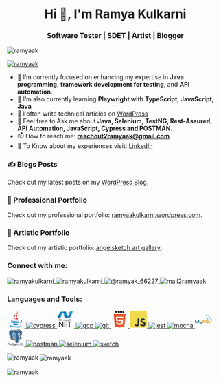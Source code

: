 <h1 align="center">Hi 👋, I'm Ramya Kulkarni</h1>
<h3 align="center">Software Tester | SDET | Artist | Blogger</h3>

<p align="left"> 
  <img src="https://komarev.com/ghpvc/?username=ramyaak&label=Profile%20views&color=0e75b6&style=flat" alt="ramyaak" /> 
</p>

<p align="left"> 
  <a href="https://github.com/ryo-ma/github-profile-trophy">
    <img src="https://github-profile-trophy.vercel.app/?username=ramyaak" alt="ramyaak" />
  </a>
</p>

- 🔭 I’m currently focused on enhancing my expertise in **Java programming**, **framework development for testing**, and **API automation**.
- 🌱 I’m also currently learning **Playwright with TypeScript, JavaScript, Java**
- 📝 I often write technical articles on [WordPress](https://ramyakulkarni.wordpress.com/)
- 💬 Feel free to Ask me about **Java, Selenium, TestNG, Rest-Assured, API Automation, JavaScript, Cypress and POSTMAN.**
- 📫 How to reach me: **reachout2ramyaak@gmail.com**
- 📄 To Know about my experiences visit: [LinkedIn](https://www.linkedin.com/in/ramyakulkarni)

### ✍️ Blogs Posts
Check out my latest posts on my [WordPress Blog](https://qacademy883180317.wordpress.com/blog/).

### 💼 Professional Portfolio
Check out my professional portfolio: [ramyaakulkarni.wordpress.com](https://ramyaakulkarni.wordpress.com).

### 🎨 Artistic Portfolio
Check out my artistic portfolio: [angelsketch art gallery](https://artgallery875566974.wordpress.com/).

<h3 align="left">Connect with me:</h3>
<p align="left">
  <a href="https://twitter.com/ramyakulkarni" target="blank">
    <img align="center" src="https://cdn.jsdelivr.net/npm/simple-icons@3.0.1/icons/twitter.svg" alt="ramyakulkarni" height="30" width="40" />
  </a>
  <a href="https://linkedin.com/in/ramyakulkarni" target="blank">
    <img align="center" src="https://cdn.jsdelivr.net/npm/simple-icons@3.0.1/icons/linkedin.svg" alt="ramyakulkarni" height="30" width="40" />
  </a>
  <a href="https://medium.com/@ramyak_66227" target="blank">
    <img align="center" src="https://cdn.jsdelivr.net/npm/simple-icons@3.0.1/icons/medium.svg" alt="@ramyak_66227" height="30" width="40" />
  </a>
  <a href="https://www.hackerrank.com/mail2ramyaak" target="blank">
    <img align="center" src="https://cdn.jsdelivr.net/npm/simple-icons@3.0.1/icons/hackerrank.svg" alt="mail2ramyaak" height="30" width="40" />
  </a>
</p>

<h3 align="left">Languages and Tools:</h3>
<p align="left">
  <a href="https://www.java.com" target="_blank"> 
    <img src="https://raw.githubusercontent.com/devicons/devicon/master/icons/java/java-original.svg" alt="java" width="40" height="40"/> 
  </a> 
  <a href="https://www.cypress.io" target="_blank"> 
    <img src="https://raw.githubusercontent.com/simple-icons/simple-icons/6e46ec1fc23b60c8fd0d2f2ff46db82e16dbd75f/icons/cypress.svg" alt="cypress" width="40" height="40"/> 
  </a> 
  <a href="https://dotnet.microsoft.com/" target="_blank"> 
    <img src="https://raw.githubusercontent.com/devicons/devicon/master/icons/dot-net/dot-net-original-wordmark.svg" alt="dotnet" width="40" height="40"/> 
  </a> 
  <a href="https://cloud.google.com" target="_blank"> 
    <img src="https://www.vectorlogo.zone/logos/google_cloud/google_cloud-icon.svg" alt="gcp" width="40" height="40"/> 
  </a> 
  <a href="https://git-scm.com/" target="_blank"> 
    <img src="https://www.vectorlogo.zone/logos/git-scm/git-scm-icon.svg" alt="git" width="40" height="40"/> 
  </a> 
  <a href="https://www.w3.org/html/" target="_blank"> 
    <img src="https://raw.githubusercontent.com/devicons/devicon/master/icons/html5/html5-original-wordmark.svg" alt="html5" width="40" height="40"/> 
  </a> 
  <a href="https://developer.mozilla.org/en-US/docs/Web/JavaScript" target="_blank"> 
    <img src="https://raw.githubusercontent.com/devicons/devicon/master/icons/javascript/javascript-original.svg" alt="javascript" width="40" height="40"/> 
  </a> 
  <a href="https://jestjs.io" target="_blank"> 
    <img src="https://www.vectorlogo.zone/logos/jestjsio/jestjsio-icon.svg" alt="jest" width="40" height="40"/> 
  </a> 
  <a href="https://mochajs.org" target="_blank"> 
    <img src="https://www.vectorlogo.zone/logos/mochajs/mochajs-icon.svg" alt="mocha" width="40" height="40"/> 
  </a> 
  <a href="https://www.mysql.com/" target="_blank"> 
    <img src="https://raw.githubusercontent.com/devicons/devicon/master/icons/mysql/mysql-original-wordmark.svg" alt="mysql" width="40" height="40"/> 
  </a> 
  <a href="https://www.postgresql.org" target="_blank"> 
    <img src="https://raw.githubusercontent.com/devicons/devicon/master/icons/postgresql/postgresql-original-wordmark.svg" alt="postgresql" width="40" height="40"/> 
  </a> 
  <a href="https://postman.com" target="_blank"> 
    <img src="https://www.vectorlogo.zone/logos/getpostman/getpostman-icon.svg" alt="postman" width="40" height="40"/> 
  </a> 
  <a href="https://www.selenium.dev" target="_blank"> 
    <img src="https://raw.githubusercontent.com/detain/svg-logos/780f25886640cef088af994181646db2f6b1a3f8/svg/selenium-logo.svg" alt="selenium" width="40" height="40"/> 
  </a> 
  <a href="https://www.sketch.com/" target="_blank"> 
    <img src="https://www.vectorlogo.zone/logos/sketchapp/sketchapp-icon.svg" alt="sketch" width="40" height="40"/> 
  </a>
</p>

<p><img align="left" src="https://github-readme-stats.vercel.app/api/top-langs?username=ramyaak&show_icons=true&locale=en&layout=compact" alt="ramyaak" /></p>

<p>&nbsp;<img align="center" src="https://github-readme-stats.vercel.app/api?username=ramyaak&rank_icon=github&locale=en" alt="ramyaak" /></p>

<p><img align="center" src="https://github-readme-streak-stats.herokuapp.com/?user=ramyaak&" alt="ramyaak" /></p>
